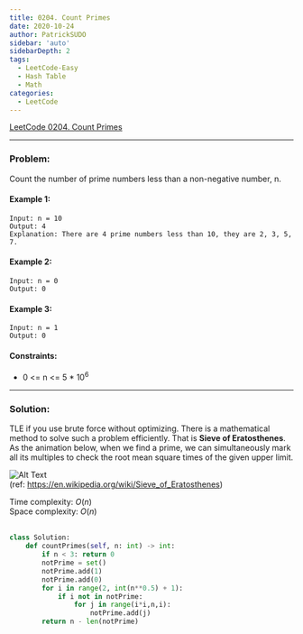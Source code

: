 ```yaml
---
title: 0204. Count Primes
date: 2020-10-24
author: PatrickSUDO
sidebar: 'auto'
sidebarDepth: 2
tags: 
  - LeetCode-Easy
  - Hash Table
  - Math
categories:
  - LeetCode
---
```

[LeetCode 0204. Count Primes](https://leetcode.com/problems/count-primes/)

---
### Problem: 

Count the number of prime numbers less than a non-negative number, n.



#### Example 1:

    Input: n = 10
    Output: 4
    Explanation: There are 4 prime numbers less than 10, they are 2, 3, 5, 7.

#### Example 2:

    Input: n = 0
    Output: 0

#### Example 3:

    Input: n = 1
    Output: 0

#### Constraints:
- 0 <= n <= 5 * 10<sup>6</sup>


---
### Solution:
TLE if you use brute force without optimizing. There is a mathematical method to solve such a problem efficiently. That is **Sieve of Eratosthenes**. As the animation below, when we find a prime, we can simultaneously mark all its multiples to check the root mean square times of the given upper limit. 

![Alt Text](https://assets.leetcode.com/static_assets/public/images/solutions/Sieve_of_Eratosthenes_animation.gif)</br> (ref: https://en.wikipedia.org/wiki/Sieve_of_Eratosthenes)

Time complexity: $O(n)$ </br>
Space complexity: $O(n)$
</br>
</br>

```python
class Solution:
    def countPrimes(self, n: int) -> int:
        if n < 3: return 0
        notPrime = set()
        notPrime.add(1)
        notPrime.add(0)
        for i in range(2, int(n**0.5) + 1):
            if i not in notPrime:
                for j in range(i*i,n,i):
                    notPrime.add(j)
        return n - len(notPrime)
```
<Disqus shortname="patricksudo" />

